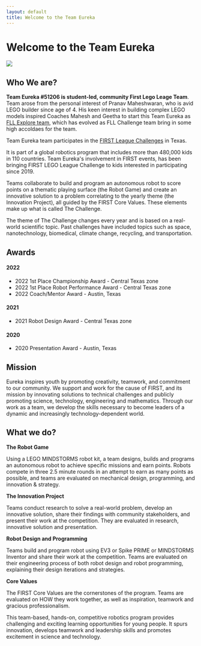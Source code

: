 ```yaml
---
layout: default
title: Welcome to the Team Eureka
---
```


<h1 class="post-title center">Welcome to the Team Eureka</h1>

<div style="center">
    <img src="{{ site.baseurl }}public/images/homepage-trohpy.jpeg"/>
</div>

## Who We are?

**Team Eureka #51206 is student-led, community First Lego Leage Team**. Team arose from the personal interest of Pranav Maheshwaran, who is avid LEGO builder since age of 4. His keen interest in building complex LEGO models inspired Coaches Mahesh and Geetha to start this Team Eureka as <a href="/2020">FLL Explore team</a>, which has evolved as FLL Challenge team bring in some high accoldaes for the team. 
  
Team Eureka team participates in the <a href="https://firstintexas.org">FIRST League Challenges</a> in Texas. 

It is part of a global robotics program that includes more than 480,000 kids in 110 countries. Team Eureka's involvement in FIRST events, has been bringing FIRST LEGO League Challenge to kids interested in participating since 2019.

Teams collaborate to build and program an autonomous robot to score points on a thematic playing surface (the Robot Game) and create an innovative solution to a problem correlating to the yearly theme (the Innovation Project), all guided by the FIRST Core Values. These elements make up what is called The Challenge.

The theme of The Challenge changes every year and is based on a real-world scientific topic. Past challenges have included topics such as space, nanotechnology, biomedical, climate change, recycling, and transportation.


## Awards

#### 2022

* 2022 1st Place Championship Award - Central Texas zone
* 2022 1st Place Robot Performance Award - Central Texas zone
* 2022 Coach/Mentor Award - Austin, Texas


#### 2021

* 2021 Robot Design Award - Central Texas zone

#### 2020

* 2020 Presentation Award - Austin, Texas


## Mission

Eureka inspires youth by promoting creativity, teamwork, and commitment to our community. We support and work for the cause of FIRST, and its mission by innovating solutions to technical challenges and publicly promoting science, technology, engineering and mathematics. Through our work as a team, we develop the skills necessary to become leaders of a dynamic and increasingly technology-dependent world.


## What we do?

**The Robot Game** 

Using a LEGO MINDSTORMS robot kit, a team designs, builds and programs an autonomous robot to achieve specific missions and earn points. Robots compete in three 2.5 minute rounds in an attempt to earn as many points as possible, and teams are evaluated on mechanical design, programming, and innovation & strategy.

**The Innovation Project**

Teams conduct research to solve a real-world problem, develop an innovative solution, share their findings with community stakeholders, and present their work at the competition. They are evaluated in research, innovative solution and presentation.
    
**Robot Design and Programming**

Teams build and program robot using EV3 or Spike PRIME or MINDSTORMS Inventor and share their work at the competition. Teams are evaluated on their engineering process of both robot design and robot programming, explaining their design iterations and strategies.

**Core Values**    

The FIRST Core Values are the cornerstones of the program. Teams are evaluated on HOW they work together, as well as inspiration, teamwork and gracious professionalism.

This team-based, hands-on, competitive robotics program provides challenging and exciting learning opportunities for young people. It spurs innovation, develops teamwork and leadership skills and promotes excitement in science and technology. 